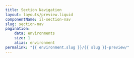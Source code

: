 ```yaml
---
title: Section Navigation
layout: layouts/preview.liquid
componentName: il-section-nav
slug: section-nav
pagination:
    data: environments
    size: 1
    alias: environment
permalink: "{{ environment.slug }}/{{ slug }}-preview/"
---
```

